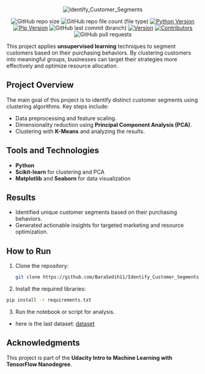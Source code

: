 <div align="center">
  
  ![Identify_Customer_Segments](https://github.com/user-attachments/assets/ace79575-8b5b-4638-9486-836a55669e3a)

   ![GitHub repo size](https://img.shields.io/github/repo-size/BaraSedih11/Identify_Customer_Segments) ![GitHub repo file count (file type)](https://img.shields.io/github/directory-file-count/BaraSedih11/Identify_Customer_Segments) [![Python Version](https://img.shields.io/badge/python-3.8-blue)](https://www.python.org/downloads/release/python-380/)
[![Pip Version](https://img.shields.io/badge/pip-21.0-orange)](https://pypi.org/project/pip/21.0/)
 ![GitHub last commit (branch)](https://img.shields.io/github/last-commit/BaraSedih11/Identify_Customer_Segments/main)
[![Version](https://img.shields.io/badge/version-v1.0.0-blue)](https://github.com/BaraSedih11/Identify_Customer_Segments/releases/tag/v1.0.0)
[![Contributors](https://img.shields.io/github/contributors/BaraSedih11/Identify_Customer_Segments)](https://github.com/BaraSedih11/Identify_Customer_Segments/graphs/contributors)
![GitHub pull requests](https://img.shields.io/github/issues-pr-raw/BaraSedih11/Identify_Customer_Segments)
  
</div>

This project applies **unsupervised learning** techniques to segment customers based on their purchasing behaviors. By clustering customers into meaningful groups, businesses can target their strategies more effectively and optimize resource allocation.

## Project Overview

The main goal of this project is to identify distinct customer segments using clustering algorithms. Key steps include:
- Data preprocessing and feature scaling.
- Dimensionality reduction using **Principal Component Analysis (PCA)**.
- Clustering with **K-Means** and analyzing the results.

## Tools and Technologies
- **Python**
- **Scikit-learn** for clustering and PCA
- **Matplotlib** and **Seaborn** for data visualization

## Results
- Identified unique customer segments based on their purchasing behaviors.
- Generated actionable insights for targeted marketing and resource optimization.

## How to Run
1. Clone the repository:
   ```bash
   git clone https://github.com/BaraSedih11/Identify_Customer_Segments.git
   ```
2. Install the required libraries:
  ```bash
  pip install -r requirements.txt
  ```
3. Run the notebook or script for analysis.

* here is the last dataset:
[dataset](https://drive.google.com/file/d/1KrVT1iFc-EzmL6_Y0MxOyGM1laF8LjRA/view?usp=sharing)

## Acknowledgments
This project is part of the **Udacity Intro to Machine Learning with TensorFlow Nanodegree**.

